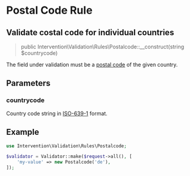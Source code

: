 # Postal Code Rule
## Validate costal code for individual countries

> public Intervention\Validation\Rules\Postalcode::__construct(string $countrycode)

The field under validation must be a [postal code](https://en.wikipedia.org/wiki/Postal_code) of the given country.

## Parameters

### countrycode

Country code string in [ISO-639-1](https://en.wikipedia.org/wiki/ISO_639-1) format.

## Example

```php
use Intervention\Validation\Rules\Postalcode;

$validator = Validator::make($request->all(), [
    'my-value' => new Postalcode('de'),
]);
```
